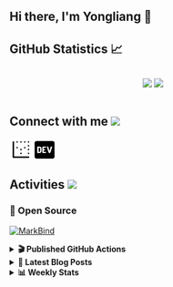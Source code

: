 ## Hi there, I'm Yongliang 👋 

## GitHub Statistics :chart_with_upwards_trend:
<div align="center">
<div style="display: flex; align-items: center; justify-content: center;">

[![](https://github-readme-stats.vercel.app/api?username=tlylt&show_icons=true&theme=tokyonight&hide_border=true&locale=en)](https://github.com/tlylt)
[![](https://github-readme-streak-stats.herokuapp.com/?user=tlylt&theme=tokyonight&hide_border=true)](https://github.com/tlylt)
</div>
</div>

## Connect with me <img src="https://media.giphy.com/media/2wh5K5yE3ulp3xgYcG/giphy-downsized.gif" width="30">

<a href="https://www.yongliangliu.com/" target="_blank"><img align="center" src="static/site-icon.png" alt="yongliangliu.com" height="40" width="40" /></a>
<a href="https://dev.to/tlylt" target="_blank"><img align="center" src="static/dev-badge.svg" alt="dev.to/tlylt" height="35" width="35" /></a>

## Activities <img src="https://media.giphy.com/media/WUlplcMpOCEmTGBtBW/giphy.gif" width="30">

### 🔭 Open Source

[![MarkBind](https://github-readme-stats.vercel.app/api/pin/?username=markbind&repo=markbind)](https://github.com/MarkBind/markbind)

<details>
<summary> <b>🎬 Published GitHub Actions </b> </summary>

[![install-graphviz](https://github-readme-stats.vercel.app/api/pin/?username=tlylt&repo=install-graphviz)](https://github.com/tlylt/install-graphviz)

[![reposense-action](https://github-readme-stats.vercel.app/api/pin/?username=tlylt&repo=reposense-action)](https://github.com/tlylt/reposense-action)

[![markbin-action](https://github-readme-stats.vercel.app/api/pin/?username=markbind&repo=markbind-action)](https://github.com/MarkBind/markbind-action)

</details>

<details>
<summary> <b>📕 Latest Blog Posts</b> </summary>

<!-- BLOG-POST-LIST:START -->
- [Repository Pattern, Revisited](https://www.yongliangliu.com/blog/repository-pattern-revisited/)
- [Open Source Software &lpar;OSS&rpar; Developer Journey](https://www.yongliangliu.com/blog/oss-dev-logs/)
- [Crossing abstraction barrier between parent and child class](https://www.yongliangliu.com/blog/cross-abstraction-barrier-between-parent-child/)
- [Intermediate GitHub CI Workflow Walk Through](https://www.yongliangliu.com/blog/intermediate-github-ci-workflow-walk-through/)
- [RooFind](https://www.yongliangliu.com/blog/roofind/)
<!-- BLOG-POST-LIST:END -->

</details>

<details>
<summary> <b>📊 Weekly Stats</b> </summary>

<!--START_SECTION:waka-->
![Code Time](http://img.shields.io/badge/Code%20Time-570%20hrs%201%20min-blue)

**🐱 My GitHub Data** 

> 🏆 4,328 Contributions in the Year 2022
 > 
> 📦 321.5 kB Used in GitHub's Storage 
 > 
> 🚫 Not Opted to Hire
 > 
> 📜 125 Public Repositories 
 > 
> 🔑 26 Private Repositories  
 > 
**I'm an Early 🐤** 

```text
🌞 Morning    386 commits    ███████░░░░░░░░░░░░░░░░░░   28.94% 
🌆 Daytime    325 commits    ██████░░░░░░░░░░░░░░░░░░░   24.36% 
🌃 Evening    517 commits    █████████░░░░░░░░░░░░░░░░   38.76% 
🌙 Night      106 commits    ██░░░░░░░░░░░░░░░░░░░░░░░   7.95%

```
📅 **I'm Most Productive on Friday** 

```text
Monday       168 commits    ███░░░░░░░░░░░░░░░░░░░░░░   12.59% 
Tuesday      127 commits    ██░░░░░░░░░░░░░░░░░░░░░░░   9.52% 
Wednesday    209 commits    ████░░░░░░░░░░░░░░░░░░░░░   15.67% 
Thursday     209 commits    ████░░░░░░░░░░░░░░░░░░░░░   15.67% 
Friday       250 commits    ████░░░░░░░░░░░░░░░░░░░░░   18.74% 
Saturday     194 commits    ███░░░░░░░░░░░░░░░░░░░░░░   14.54% 
Sunday       177 commits    ███░░░░░░░░░░░░░░░░░░░░░░   13.27%

```


📊 **This Week I Spent My Time On** 

```text
⌚︎ Time Zone: Asia/Singapore

💬 Programming Languages: 
JavaScript               17 hrs 31 mins      ██████████████░░░░░░░░░░░   59.31% 
Markdown                 5 hrs 4 mins        ████░░░░░░░░░░░░░░░░░░░░░   17.15% 
YAML                     3 hrs 33 mins       ███░░░░░░░░░░░░░░░░░░░░░░   12.03% 
JSON                     1 hr 11 mins        █░░░░░░░░░░░░░░░░░░░░░░░░   4.05% 
Solidity                 47 mins             ░░░░░░░░░░░░░░░░░░░░░░░░░   2.71%

```


 Last Updated on 05/11/2022 00:46:22 UTC
<!--END_SECTION:waka-->

</details>
